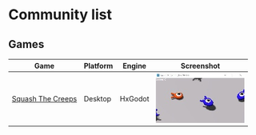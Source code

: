 # Community list

## Games
|Game                                                                        |Platform            |Engine             |Screenshot                                    |
|----------------------------------------------------------------------------|--------------------|-------------------|----------------------------------------------|
|[Squash The Creeps](https://github.com/HxGodot/squash-the-creeps-3d-hxgodot)|Desktop             |HxGodot            |![Screenshot](images/squash-the-creeps.jpg)   |